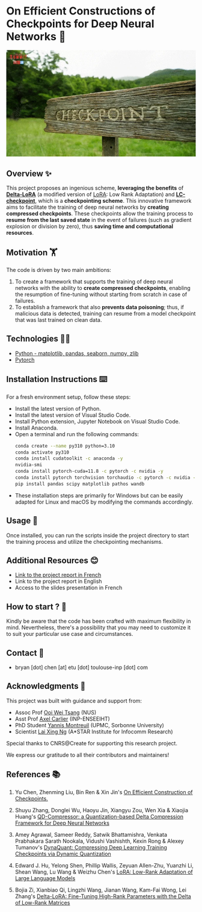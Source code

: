 # **On Efficient Constructions of Checkpoints for Deep Neural Networks** 🤖

<p align="center">
  <img src="img/checkpoint.webp" />
</p>

## **Overview** ✨
This project proposes an ingenious scheme, **leveraging the benefits** of [**Delta-LoRA**](https://arxiv.org/abs/2309.02411)  (a modified version of [LoRA](https://arxiv.org/abs/2106.09685): Low Rank Adaptation) and [**LC-checkpoint**](https://arxiv.org/abs/2009.13003), which is a **checkpointing scheme**. This innovative framework aims to facilitate the training of deep neural networks by **creating compressed checkpoints**. These checkpoints allow the training process to **resume from the last saved state** in the event of failures (such as gradient explosion or division by zero), thus **saving time and computational resources**.

## **Motivation** 🏋️
The code is driven by two main ambitions:
1. To create a framework that supports the training of deep neural networks with the ability to **create compressed checkpoints**, enabling the resumption of fine-tuning without starting from scratch in case of failures.
2. To establish a framework that also **prevents data poisoning**; thus, if malicious data is detected, training can resume from a model checkpoint that was last trained on clean data.

## **Technologies** 🧑‍💻

* [Python - matplotlib, pandas, seaborn, numpy, zlib](https://www.python.org/)
* [Pytorch](https://pytorch.org/)

## **Installation Instructions** ⌨️
For a fresh environment setup, follow these steps:
- Install the latest version of Python.
- Install the latest version of Visual Studio Code.
- Install Python extension, Jupyter Notebook on Visual Studio Code.
- Install Anaconda.
- Open a terminal and run the following commands:
  ```bash
  conda create --name py310 python=3.10
  conda activate py310
  conda install cudatoolkit -c anaconda -y
  nvidia-smi
  conda install pytorch-cuda=11.8 -c pytorch -c nvidia -y
  conda install pytorch torchvision torchaudio -c pytorch -c nvidia -y
  pip install pandas scipy matplotlib pathos wandb
- These installation steps are primarily for Windows but can be easily adapted for Linux and macOS by modifying the commands accordingly.

## **Usage** 👋

Once installed, you can run the scripts inside the project directory to start the training process and utilize the checkpointing mechanisms.

## **Additional Resources** 😊

- [Link to the project report in French](docs\PFE-Efficient_checkpointing_for_Deep_Neural_Networks.pdf)
- Link to the project report in English
- Access to the slides presentation in French

## **How to start ?** 🚨

Kindly be aware that the code has been crafted with maximum flexibility in mind. Nevertheless, there's a possibility that you may need to customize it to suit your particular use case and circumstances.

## **Contact** 📩

- bryan [dot] chen [at] etu [dot] toulouse-inp [dot] com

## **Acknowledgments** 🙏
This project was built with guidance and support from:

- Assoc Prof [Ooi Wei Tsang](https://www.comp.nus.edu.sg/cs/people/ooiwt/) (NUS)
- Asst Prof [Axel Carlier](https://ipal.cnrs.fr/axel-carlier-personal-page/) (INP-ENSEEIHT)
- PhD Student [Yannis Montreuil](https://ipal.cnrs.fr/yannis-montreuil-personal-page/) (UPMC, Sorbonne University)
- Scientist [Lai Xing Ng](https://ipal.cnrs.fr/lai-xing-ng/) (A*STAR Institute for Infocomm Research)

Special thanks to CNRS@Create for supporting this research project.

We express our gratitude to all their contributors and maintainers!

## **References** 📚 

1. Yu Chen, Zhenming Liu, Bin Ren & Xin Jin's [On Efficient Construction of Checkpoints.](https://arxiv.org/abs/2009.13003)

2. Shuyu Zhang, Donglei Wu, Haoyu Jin, Xiangyu Zou, Wen Xia & Xiaojia Huang's [QD-Compressor: a Quantization-based Delta Compression Framework for Deep Neural Networks](https://ieeexplore.ieee.org/document/9643728)

3. Amey Agrawal, Sameer Reddy, Satwik Bhattamishra, Venkata Prabhakara Sarath Nookala, Vidushi Vashishth, Kexin Rong & Alexey Tumanov's [DynaQuant: Compressing Deep Learning Training Checkpoints via Dynamic Quantization](https://arxiv.org/abs/2306.11800)

4. Edward J. Hu, Yelong Shen, Phillip Wallis, Zeyuan Allen-Zhu, Yuanzhi Li, Shean Wang, Lu Wang & Weizhu Chen's [LoRA: Low-Rank Adaptation of Large Language Models](https://arxiv.org/abs/2106.09685)

6. Bojia Zi, Xianbiao Qi, Lingzhi Wang, Jianan Wang, Kam-Fai Wong, Lei Zhang's [Delta-LoRA: Fine-Tuning High-Rank Parameters with the Delta of Low-Rank Matrices](https://arxiv.org/abs/2309.02411) 

<!-- # LC-LoRA

### Introduction

Delta-compression framework for diverging branches in model training using Low-Rank Approximation (LoRA) and delta-encoding.
